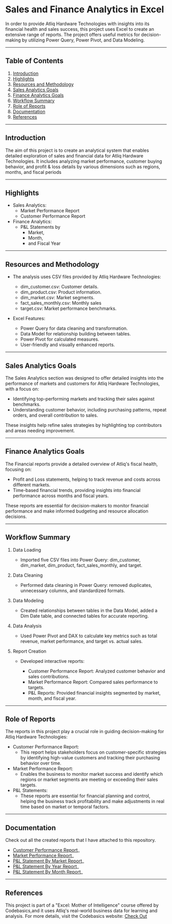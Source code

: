 # Sales and Finance Analytics in Excel

In order to provide Atliq Hardware Technologies with insights into its financial health and sales success, this project uses Excel to create an extensive range of reports. The project offers useful metrics for decision-making by utilizing Power Query, Power Pivot, and Data Modeling.

---

## Table of Contents

1. [Introduction](#Introduction)
2. [Highlights](#Highlights)
3. [Resources and Methodology](#Resources-and-Methodology)
4. [Sales Analytics Goals](#Sales-Analytics-Goals)
5. [Finance Analytics Goals](#Finance-Analytics-Goals)
6. [Workflow Summary](#workflow-breakdown)
7. [Role of Reports](#role-of-reports)
8. [Documentation](#documentation)
9. [References](#references)

---

## Introduction

The aim of this project is to create an analytical system that enables detailed exploration of sales and financial data for Atliq Hardware Technologies. It includes analyzing market performance, customer buying behavior, and profit & loss details by various dimensions such as regions, months, and fiscal periods

---

## Highlights
- Sales Analytics:
  - Market Performance Report
  - Customer Performance Report
- Finance Analytics:
  - P&L Statements by 
    - Market,
    -  Month, 
    -  and Fiscal Year

---

## Resources and Methodology
- The analysis uses CSV files provided by Atliq Hardware Technologies:
  - dim_customer.csv: Customer details.
  - dim_product.csv: Product information.
  - dim_market.csv: Market segments.
  - fact_sales_monthly.csv: Monthly sales
  - target.csv: Market performance benchmarks.

- Excel Features:
  - Power Query for data cleaning and transformation.
  - Data Model for relationship building between tables.
  - Power Pivot for calculated measures.
  - User-friendly and visually enhanced reports.

---

## Sales Analytics Goals

The Sales Analytics section was designed to offer detailed insights into the performance of markets and customers for Atliq Hardware Technologies, with a focus on:
- Identifying top-performing markets and tracking their sales against benchmarks.
- Understanding customer behavior, including purchasing patterns, repeat orders, and overall contribution to sales.

These insights help refine sales strategies by highlighting top contributors and areas needing improvement.

---

## Finance Analytics Goals

The Financial reports provide a detailed overview of Atliq's fiscal health, focusing on:
- Profit and Loss statements, helping to track revenue and costs across different markets.
- Time-based financial trends, providing insights into financial performance across months and fiscal years.

These reports are essential for decision-makers to monitor financial performance and make informed budgeting and resource allocation decisions.

---

## Workflow Summary

1. Data Loading
   - Imported five CSV files into Power Query: dim_customer, dim_market, dim_product, fact_sales_monthly, and target.

2. Data Cleaning
   - Performed data cleaning in Power Query: removed duplicates, unnecessary columns, and standardized formats.

3. Data Modeling
   - Created relationships between tables in the Data Model, added a Dim Date table, and connected tables for accurate reporting.

4. Data Analysis
   - Used Power Pivot and DAX to calculate key metrics such as total revenue, market performance, and target vs. actual sales.

5. Report Creation
   - Developed interactive reports:

     - Customer Performance Report: Analyzed customer behavior and sales contributions.
     - Market Performance Report: Compared sales performance to targets.
     - P&L Reports: Provided financial insights segmented by market, month, and fiscal year.

---

## Role of Reports

The reports in this project play a crucial role in guiding decision-making for Atliq Hardware Technologies:
- Customer Performance Report: 
  - This report helps stakeholders focus on customer-specific strategies by identifying high-value customers and tracking their purchasing behavior over time.
- Market Performance Report: 
  - Enables the business to monitor market success and identify which regions or market segments are meeting or exceeding their sales targets.
- P&L Statements:
  - These reports are essential for financial planning and control, helping the business track profitability and make adjustments in real time based on market or temporal factors.

---

## Documentation

Check out all the created reports that I have attached to this repository.
- [Customer Performance Report](https://github.com/VASU12122001/Excel-Sales-Analytics/blob/main/Customer%20Performance%20Report.pdf)_
- [Market Performance Report](https://github.com/VASU12122001/Excel-Sales-Analytics/blob/main/Market%20Performance%20vs%20Target%20Report.pdf)_
- [P&L Statement By Market Report](https://github.com/VASU12122001/Excel-Sales-Analytics/blob/main/P%26L%20Statement%20by%20Markets.pdf)_
- [P&L Statement By Year Report](https://github.com/VASU12122001/Excel-Sales-Analytics/blob/main/P%26L%20Statement%20by%20Fiscal%20Year.pdf)_
- [P&L Statement By Month Report](https://github.com/VASU12122001/Excel-Sales-Analytics/blob/main/P%26L%20Statement%20by%20Months.pdf)_

---

## References

This project is part of a "Excel: Mother of Intelligence" course offered by Codebasics,and it uses Atliq's real-world business data for learning and analysis. For more details, visit the Codebasics website: [Check Out](https://codebasics.io/courses/excel-mother-of-business-intelligence)




